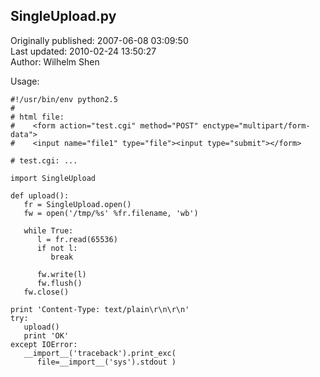 ## SingleUpload.py  
Originally published: 2007-06-08 03:09:50  
Last updated: 2010-02-24 13:50:27  
Author: Wilhelm Shen  
  
Usage:

    #!/usr/bin/env python2.5
    #
    # html file:
    #    <form action="test.cgi" method="POST" enctype="multipart/form-data">
    #    <input name="file1" type="file"><input type="submit"></form>

    # test.cgi: ...

    import SingleUpload

    def upload():
       fr = SingleUpload.open()
       fw = open('/tmp/%s' %fr.filename, 'wb')

       while True:
          l = fr.read(65536)
          if not l:
             break

          fw.write(l)
          fw.flush()
       fw.close()

    print 'Content-Type: text/plain\r\n\r\n'
    try:
       upload()
       print 'OK'
    except IOError:
       __import__('traceback').print_exc(
          file=__import__('sys').stdout )